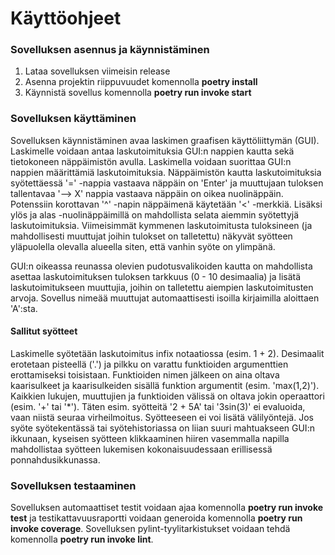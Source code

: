 # Käyttöohjeet
### Sovelluksen asennus ja käynnistäminen
1. Lataa sovelluksen viimeisin release
2. Asenna projektin riippuvuudet komennolla **poetry install**
3. Käynnistä sovellus komennolla **poetry run invoke start**

### Sovelluksen käyttäminen
Sovelluksen käynnistäminen avaa laskimen graafisen käyttöliittymän (GUI). Laskimelle voidaan antaa laskutoimituksia GUI:n nappien kautta sekä tietokoneen näppäimistön avulla. Laskimella voidaan suorittaa GUI:n nappien määrittämiä laskutoimituksia. Näppäimistön kautta laskutoimituksia syötettäessä '=' -nappia vastaava näppäin on 'Enter' ja muuttujaan tuloksen tallentavaa '--> X' nappia vastaava näppäin on oikea nuolinäppäin. Potenssiin korottavan '^' -napin näppäimenä käytetään '<' -merkkiä. Lisäksi ylös ja alas -nuolinäppäimillä on mahdollista selata aiemmin syötettyjä laskutoimituksia. Viimeisimmät kymmenen laskutoimitusta tuloksineen (ja mahdollisesti muuttujat joihin tulokset on talletettu) näkyvät syötteen yläpuolella olevalla alueella siten, että vanhin syöte on ylimpänä.

GUI:n oikeassa reunassa olevien pudotusvalikoiden kautta on mahdollista asettaa laskutoimituksen tuloksen tarkkuus (0 - 10 desimaalia) ja lisätä laskutoimitukseen muuttujia, joihin on talletettu aiempien laskutoimitusten arvoja. Sovellus nimeää muuttujat automaattisesti isoilla kirjaimilla aloittaen 'A':sta.

#### Sallitut syötteet
Laskimelle syötetään laskutoimitus infix notaatiossa (esim. 1 + 2). Desimaalit erotetaan pisteellä ('.') ja pilkku on varattu funktioiden argumenttien erottamiseksi toisistaan. Funktioiden nimen jälkeen on aina oltava kaarisulkeet ja kaarisulkeiden sisällä funktion argumentit (esim. 'max(1,2)'). Kaikkien lukujen, muuttujien ja funktioiden välissä on oltava jokin operaattori (esim. '+' tai '*'). Täten esim. syötteitä '2 + 5A' tai '3sin(3)' ei evaluoida, vaan niistä seuraa virheilmoitus. Syötteeseen ei voi lisätä välilyöntejä. Jos syöte syötekentässä tai syötehistoriassa on liian suuri mahtuakseen GUI:n ikkunaan, kyseisen syötteen klikkaaminen hiiren vasemmalla napilla mahdollistaa syötteen lukemisen kokonaisuudessaan erillisessä ponnahdusikkunassa.

### Sovelluksen testaaminen
Sovelluksen automaattiset testit voidaan ajaa komennolla **poetry run invoke test** ja testikattavuusraportti voidaan generoida komennolla **poetry run invoke coverage**. Sovelluksen pylint-tyylitarkistukset voidaan tehdä komennolla **poetry run invoke lint**.